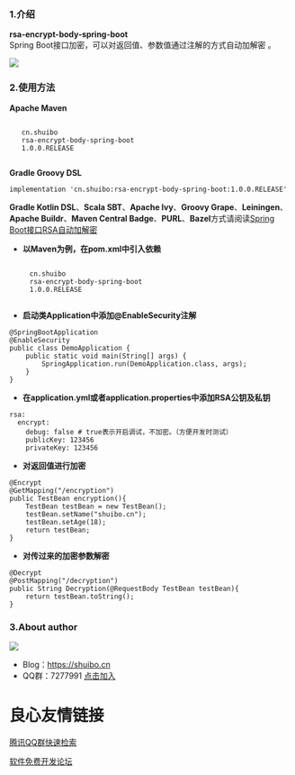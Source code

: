 ### 1.介绍
**rsa-encrypt-body-spring-boot**  
Spring Boot接口加密，可以对返回值、参数值通过注解的方式自动加解密
。  

 [![](https://img.shields.io/badge/Author-Bobby-ff69b4.svg)]()
### 2.使用方法
**Apache Maven**
```
 
   cn.shuibo 
   rsa-encrypt-body-spring-boot 
   1.0.0.RELEASE 
 
```
**Gradle Groovy DSL**
```
implementation 'cn.shuibo:rsa-encrypt-body-spring-boot:1.0.0.RELEASE'
```
**Gradle Kotlin DSL**、**Scala SBT**、**Apache Ivy**、**Groovy Grape**、**Leiningen**、**Apache Buildr**、**Maven Central Badge**、**PURL**、**Bazel**方式请阅读[Spring Boot接口RSA自动加解密](https://shuibo.cn/05-spring-boot-rsa.html)
- **以Maven为例，在pom.xml中引入依赖**  
```
 
     cn.shuibo 
     rsa-encrypt-body-spring-boot 
     1.0.0.RELEASE 
 
```
- **启动类Application中添加@EnableSecurity注解**

```
@SpringBootApplication
@EnableSecurity
public class DemoApplication {
    public static void main(String[] args) {
        SpringApplication.run(DemoApplication.class, args);
    }
}
```
- **在application.yml或者application.properties中添加RSA公钥及私钥**

```
rsa:
  encrypt:
    debug: false # true表示开启调试，不加密。（方便开发时测试）
    publicKey: 123456
    privateKey: 123456
```
- **对返回值进行加密**

```
@Encrypt
@GetMapping("/encryption")
public TestBean encryption(){
    TestBean testBean = new TestBean();
    testBean.setName("shuibo.cn");
    testBean.setAge(18);
    return testBean;
}
```
- **对传过来的加密参数解密**

```
@Decrypt
@PostMapping("/decryption")
public String Decryption(@RequestBody TestBean testBean){
    return testBean.toString();
}
```
### 3.About author
![](https://upload-images.jianshu.io/upload_images/16900722-ea645622f5811993.jpg?imageMogr2/auto-orient/strip%7CimageView2/2/w/1240)
- Blog：https://shuibo.cn
- QQ群：7277991 [点击加入](http://shang.qq.com/wpa/qunwpa?idkey=d919a3676fe81a081cf90698a55b38c162285c92ef3c7a529972f39cd7787ef9)








 # 良心友情链接

[腾讯QQ群快速检索](http://u.720life.cn/s/8cf73f7c)

[软件免费开发论坛](http://u.720life.cn/s/bbb01dc0)
